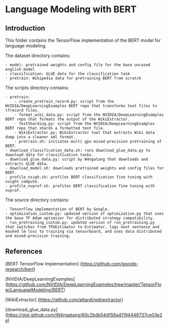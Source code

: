 # Language Modeling with BERT

## Introduction

This folder contains the TensorFlow implementation of the BERT model for language modeling.  

The dataset directory contains:

    - model: pretrained weights and config file for the base uncased english model
    - classification: GLUE data for the classification task
    - pretrain: Wikipedia data for pretraining BERT from scratch 

The scripts directory contains:

    - pretrain: 
        - create_pretrain_record.py: script from the NVIDIA/DeepLearningExamples BERT repo that transforms text files to tfrecord files.  
        - format_wiki_data.py: script from the NVIDIA/DeepLearningExamples BERT repo that formats the output of the WikiExtractor.
        - TextSharding.py: script from the NVIDIA/DeepLearningExamples BERT repo that shards a formatted text file.
        - WikiExtractor.py: WikiExtractor tool that extracts Wiki data dump into a cleaner xml format. 
        - pretrain.sh: initiates multi gpu mixed-precision pretraining of BERT.
    - download_classification_data.sh: runs download_glue_data.py to download data for classification tasks.
    - download_glue_data.py: script by W4ngatang that downloads and extracts GLUE data.
    - download_model.sh: downloads pretrained weights and config files for BERT.
    - profile_nsigh.sh: profiles BERT classification fine tuning with nsight compute.
    - profile_nvprof.sh: profiles BERT classification fine tuning with nvprof. 

The source directory contains:

    - TensorFlow implementation of BERT by Google.
    - optimization_custom.py: updated version of optimization.py that uses the base TF Adam optimizer for distributed strategy compatibility.
    - run_pretraining_custom.py: updated version of run_pretraining.py that switches from TPUEstimator to Estimator, logs next sentence and masked lm loss to training via tensorboard, and uses data distributed and mixed-precision training. 

## References

[BERT TensorFlow Implementation] (https://github.com/google-research/bert)

[NVIDIA/DeepLearningExamples] (https://github.com/NVIDIA/DeepLearningExamples/tree/master/TensorFlow/LanguageModeling/BERT)

[WikiExtractor] (https://github.com/attardi/wikiextractor)

[download_glue_data.py] (https://gist.github.com/W4ngatang/60c2bdb54d156a41194446737ce03e2e)
